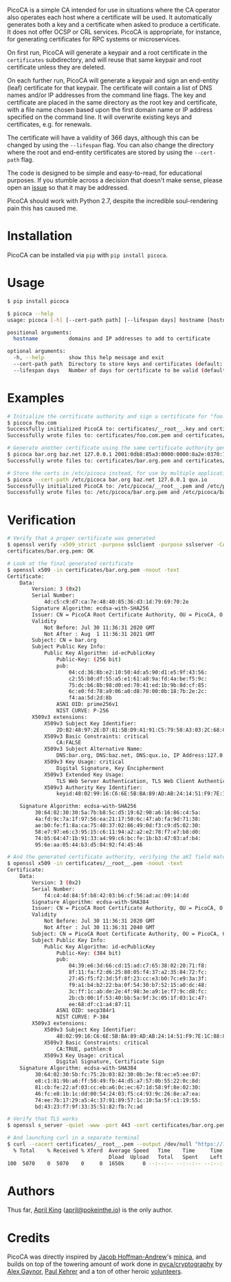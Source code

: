 PicoCA is a simple CA intended for use in situations where the CA operator
also operates each host where a certificate will be used. It automatically
generates both a key and a certificate when asked to produce a certificate.
It does not offer OCSP or CRL services. PicoCA is appropriate, for instance,
for generating certificates for RPC systems or microservices.

On first run, PicoCA will generate a keypair and a root certificate in the
`certificates` subdirectory, and will reuse that same keypair and root
certificate unless they are deleted.

On each further run, PicoCA will generate a keypair and sign an end-entity (leaf)
certificate for that keypair. The certificate will contain a list of DNS names
and/or IP addresses from the command line flags. The key and certificate are
placed in the same directory as the root key and certificate, with a file name
chosen based upon the first domain name or IP address specified on the command
line. It will overwrite existing keys and certificates, e.g. for renewals.

The certificate will have a validity of 366 days, although this can be changed
by using the `--lifespan` flag. You can also change the directory where the
root and end-entity certificates are stored by using the `--cert-path` flag.

The code is designed to be simple and easy-to-read, for educational purposes.
If you stumble across a decision that doesn't make sense, please open an
[issue](https://github.com/april/picoca/issues) so that it may be addressed.

PicoCA should work with Python 2.7, despite the incredible soul-rendering pain
this has caused me.

# Installation

PicoCA can be installed via `pip` with `pip install picoca`.

# Usage

```bash
$ pip install picoca

$ picoca --help
usage: picoca [-h] [--cert-path path] [--lifespan days] hostname [hostname ...]

positional arguments:
  hostname          domains and IP addresses to add to certificate

optional arguments:
  -h, --help        show this help message and exit
  --cert-path path  Directory to store keys and certificates (default: "./certificates")
  --lifespan days   Number of days for certificate to be valid (default: 366)
```

# Examples

```bash
# Initialize the certificate authority and sign a certificate for "foo.com":
$ picoca foo.com
Successfully initialized PicoCA to: certificates/__root__.key and certificates/__root__.pem
Successfully wrote files to: certificates/foo.com.pem and certificates/foo.com.key

# Generate another certificate using the same certificate authority generated above
$ picoca bar.org baz.net 127.0.0.1 2001:0db8:85a3:0000:0000:8a2e:0370:7334 qux.io
Successfully wrote files to: certificates/bar.org.pem and certificates/bar.org.key

# Store the certs in /etc/picoca instead, for use by multiple applications
$ picoca --cert-path /etc/picoca bar.org baz.net 127.0.0.1 qux.io
Successfully initialized PicoCA to: /etc/picoca/__root__.pem and /etc/picoca/__root__.key
Successfully wrote files to: /etc/picoca/bar.org.pem and /etc/picoca/bar.org.key
```

# Verification

```bash
# Verify that a proper certificate was generated
$ openssl verify -x509_strict -purpose sslclient -purpose sslserver -CAfile certificates/__root__.pem certificates/bar.org.pem
certificates/bar.org.pem: OK

# Look at the final generated certificate
$ openssl x509 -in certificates/bar.org.pem -noout -text
Certificate:
    Data:
        Version: 3 (0x2)
        Serial Number:
            4d:c5:c9:d7:ca:7e:48:40:85:36:d3:1d:79:69:70:2e
        Signature Algorithm: ecdsa-with-SHA256
        Issuer: CN = PicoCA Root Certificate Authority, OU = PicoCA, O = PicoCA
        Validity
            Not Before: Jul 30 11:36:31 2020 GMT
            Not After : Aug  1 11:36:31 2021 GMT
        Subject: CN = bar.org
        Subject Public Key Info:
            Public Key Algorithm: id-ecPublicKey
                Public-Key: (256 bit)
                pub:
                    04:cd:36:8b:e2:10:50:4d:a5:90:d1:e5:9f:43:56:
                    c2:55:b0:df:55:a5:e1:61:a8:9a:fd:4a:be:f5:9c:
                    75:dc:b6:8b:98:d0:ed:70:41:ed:1b:9b:8d:cf:85:
                    6c:e0:fd:78:a9:06:a0:d8:70:00:0b:18:7b:2e:2c:
                    f4:aa:5d:2d:8b
                ASN1 OID: prime256v1
                NIST CURVE: P-256
        X509v3 extensions:
            X509v3 Subject Key Identifier:
                2D:B2:48:97:2E:D7:81:5B:D9:A1:91:C5:79:58:A3:03:2C:68:CF:E2
            X509v3 Basic Constraints: critical
                CA:FALSE
            X509v3 Subject Alternative Name:
                DNS:bar.org, DNS:baz.net, DNS:qux.io, IP Address:127.0.0.1, IP Address:2001:DB8:85A3:0:0:8A2E:370:7334
            X509v3 Key Usage: critical
                Digital Signature, Key Encipherment
            X509v3 Extended Key Usage:
                TLS Web Server Authentication, TLS Web Client Authentication
            X509v3 Authority Key Identifier:
                keyid:48:02:99:16:C6:6E:5B:BA:89:AD:AB:24:14:51:F9:7E:1C:88:8D:5A

    Signature Algorithm: ecdsa-with-SHA256
         30:64:02:30:30:5a:7b:b8:5c:d5:19:62:90:a6:16:86:c4:5a:
         4a:fd:9c:7a:1f:97:56:ea:21:17:50:6c:47:ab:fa:9d:71:38:
         ae:b0:fe:f1:8a:ca:75:40:37:02:86:49:0d:f3:c9:d5:02:30:
         58:e7:97:e6:c3:95:15:c6:11:94:a2:a2:e2:78:f7:e7:b8:d0:
         74:b5:64:47:1b:91:33:a4:99:c6:bc:fe:1b:b3:47:03:af:b4:
         95:6e:aa:05:44:b3:d5:84:92:f4:45:46

# And the generated certificate authority, verifying the aKI field matches
$ openssl x509 -in certificates/__root__.pem -noout -text
Certificate:
    Data:
        Version: 3 (0x2)
        Serial Number:
            f4:c4:4d:84:5f:b8:42:03:b6:cf:56:ad:ac:09:14:dd
        Signature Algorithm: ecdsa-with-SHA384
        Issuer: CN = PicoCA Root Certificate Authority, OU = PicoCA, O = PicoCA
        Validity
            Not Before: Jul 30 11:36:31 2020 GMT
            Not After : Jul 30 11:36:31 2040 GMT
        Subject: CN = PicoCA Root Certificate Authority, OU = PicoCA, O = PicoCA
        Subject Public Key Info:
            Public Key Algorithm: id-ecPublicKey
                Public-Key: (384 bit)
                pub:
                    04:39:e6:3d:66:cd:15:ad:c7:65:38:02:20:71:f8:
                    8f:11:fa:f2:d6:25:80:05:f4:37:a2:35:84:72:fc:
                    27:45:f5:f2:3d:5f:8f:23:cc:e3:b0:7c:e9:3a:3f:
                    f9:a1:b4:b2:22:ba:0f:54:30:b7:52:15:a0:dc:48:
                    3c:ff:1c:ab:de:2e:4f:98:3e:a9:1e:f7:9c:d8:fc:
                    2b:cb:00:1f:53:40:bb:5a:9f:3c:05:1f:03:1c:47:
                    ee:68:df:c1:a4:87:11
                ASN1 OID: secp384r1
                NIST CURVE: P-384
        X509v3 extensions:
            X509v3 Subject Key Identifier:
                48:02:99:16:C6:6E:5B:BA:89:AD:AB:24:14:51:F9:7E:1C:88:8D:5A
            X509v3 Basic Constraints: critical
                CA:TRUE, pathlen:0
            X509v3 Key Usage: critical
                Digital Signature, Certificate Sign
    Signature Algorithm: ecdsa-with-SHA384
         30:64:02:30:5b:fc:75:2b:03:82:30:0b:3e:f8:ec:e5:ee:07:
         e8:c1:81:9b:a6:ff:50:49:fb:44:d5:a7:57:0b:55:22:0c:8d:
         81:cb:fe:22:af:03:cc:eb:a6:0c:ec:67:1d:58:9f:8e:02:30:
         46:fc:e8:1b:1c:dd:00:54:24:03:f5:c4:93:9c:26:8e:a7:ea:
         74:ee:7b:17:29:a5:4c:37:91:89:57:1c:10:5a:5f:c1:19:55:
         bd:43:23:f7:9f:33:35:51:82:fb:7c:ad

# Verify that TLS works
$ openssl s_server -quiet -www -port 443 -cert certificates/bar.org.pem -key certificates/bar.org.key

# And launching curl in a separate terminal
$ curl --cacert certificates/__root__.pem --output /dev/null "https://127.0.0.1/"
  % Total    % Received % Xferd  Average Speed   Time    Time     Time  Current
                                 Dload  Upload   Total   Spent    Left  Speed
100  5070    0  5070    0     0  1650k      0 --:--:-- --:--:-- --:--:-- 1650k
```

# Authors

Thus far, [April King](https://pokeinthe.io) (april@pokeinthe.io) is the only author.

# Credits

PicoCA was directly inspired by [Jacob Hoffman-Andrew](https://github.com/jsha)'s
[minica](https://github.com/jsha/minica), and builds on top of the towering amount
of work done in [pyca/cryptography](https://cryptography.io) by
[Alex Gaynor](https://github.com/alex), [Paul Kehrer](https://github.com/reaperhulk) and
a ton of other heroic [volunteers](https://github.com/pyca/cryptography/blob/master/AUTHORS.rst).